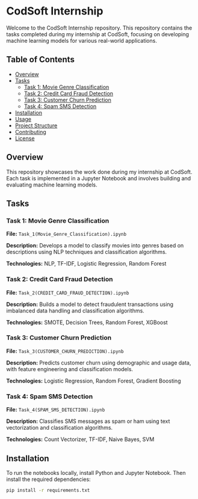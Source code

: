 # CodSoft Internship

Welcome to the CodSoft Internship repository. This repository contains the tasks completed during my internship at CodSoft, focusing on developing machine learning models for various real-world applications.

## Table of Contents

- [Overview](#overview)
- [Tasks](#tasks)
  - [Task 1: Movie Genre Classification](#task-1-movie-genre-classification)
  - [Task 2: Credit Card Fraud Detection](#task-2-credit-card-fraud-detection)
  - [Task 3: Customer Churn Prediction](#task-3-customer-churn-prediction)
  - [Task 4: Spam SMS Detection](#task-4-spam-sms-detection)
- [Installation](#installation)
- [Usage](#usage)
- [Project Structure](#project-structure)
- [Contributing](#contributing)
- [License](#license)

## Overview

This repository showcases the work done during my internship at CodSoft. Each task is implemented in a Jupyter Notebook and involves building and evaluating machine learning models.

## Tasks

### Task 1: Movie Genre Classification

**File:** `Task_1(Movie_Genre_Classification).ipynb`

**Description:** Develops a model to classify movies into genres based on descriptions using NLP techniques and classification algorithms.

**Technologies:** NLP, TF-IDF, Logistic Regression, Random Forest

### Task 2: Credit Card Fraud Detection

**File:** `Task_2(CREDIT_CARD_FRAUD_DETECTION).ipynb`

**Description:** Builds a model to detect fraudulent transactions using imbalanced data handling and classification algorithms.

**Technologies:** SMOTE, Decision Trees, Random Forest, XGBoost

### Task 3: Customer Churn Prediction

**File:** `Task_3(CUSTOMER_CHURN_PREDICTION).ipynb`

**Description:** Predicts customer churn using demographic and usage data, with feature engineering and classification models.

**Technologies:** Logistic Regression, Random Forest, Gradient Boosting

### Task 4: Spam SMS Detection

**File:** `Task_4(SPAM_SMS_DETECTION).ipynb`

**Description:** Classifies SMS messages as spam or ham using text vectorization and classification algorithms.

**Technologies:** Count Vectorizer, TF-IDF, Naive Bayes, SVM

## Installation

To run the notebooks locally, install Python and Jupyter Notebook. Then install the required dependencies:

```bash
pip install -r requirements.txt
